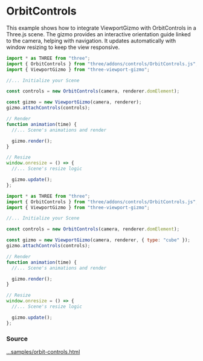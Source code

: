 <script setup lang="ts">
const type = new URLSearchParams(window.location.search).get("type") || "sphere";
</script>

# OrbitControls

<IframeContainer :url="`orbit-controls.html?type=${type}`" />

This example shows how to integrate ViewportGizmo with OrbitControls in a Three.js scene. The gizmo provides an interactive orientation guide linked to the camera, helping with navigation. It updates automatically with window resizing to keep the view responsive.

<div v-if="type === `sphere`">

```js {9,10,16,23}
import * as THREE from "three";
import { OrbitControls } from "three/addons/controls/OrbitControls.js";
import { ViewportGizmo } from "three-viewport-gizmo";

//... Initialize your Scene

const controls = new OrbitControls(camera, renderer.domElement);

const gizmo = new ViewportGizmo(camera, renderer);
gizmo.attachControls(controls);

// Render
function animation(time) {
  //... Scene's animations and render

  gizmo.render();
}

// Resize
window.onresize = () => {
  //... Scene's resize logic

  gizmo.update();
};
```

</div>
<div v-else>

```js {9,10,16,23}
import * as THREE from "three";
import { OrbitControls } from "three/addons/controls/OrbitControls.js";
import { ViewportGizmo } from "three-viewport-gizmo";

//... Initialize your Scene

const controls = new OrbitControls(camera, renderer.domElement);

const gizmo = new ViewportGizmo(camera, renderer, { type: "cube" });
gizmo.attachControls(controls);

// Render
function animation(time) {
  //... Scene's animations and render

  gizmo.render();
}

// Resize
window.onresize = () => {
  //... Scene's resize logic

  gizmo.update();
};
```

</div>

### Source

[...samples/orbit-controls.html](https://github.com/Fennec-hub/three-viewport-gizmo/blob/main/docs/public/samples/orbit-controls.html)
